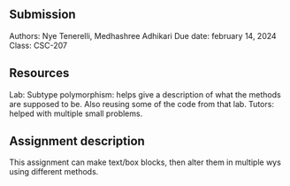 ## Submission

Authors: Nye Tenerelli, Medhashree Adhikari
Due date: february 14, 2024
Class: CSC-207


## Resources

Lab: Subtype polymorphism: helps give a description of what the methods are supposed to be. Also reusing some of the code from that lab.
Tutors: helped with multiple small problems.


## Assignment description

This assignment can make text/box blocks, then alter them in multiple wys using different methods.
